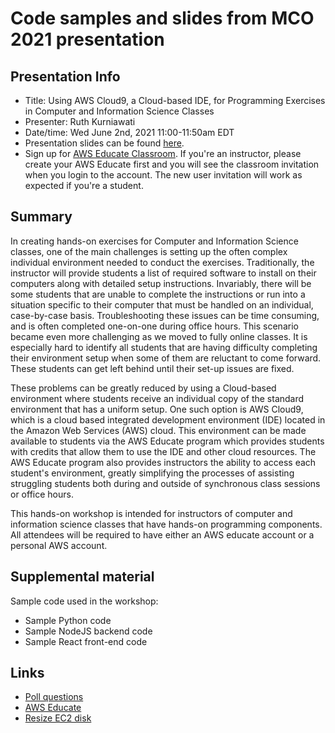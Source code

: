 # Code samples and slides from MCO 2021 presentation

## Presentation Info

- Title: Using AWS Cloud9, a Cloud-based IDE, for Programming Exercises in Computer and Information
Science Classes
- Presenter: Ruth Kurniawati
- Date/time: Wed June 2nd, 2021 11:00-11:50am EDT
- Presentation slides can be found [here](https://westfieldstateuniversity-my.sharepoint.com/:b:/g/personal/rkurniawati_westfield_ma_edu/EWje0tqNEI1CmsI4qEIpg4UBhFMOfmKNNFyP9bdELJfLUg?e=wvbOEz).
- Sign up for [AWS Educate Classroom](https://westfieldstateuniversity-my.sharepoint.com/:x:/g/personal/rkurniawati_westfield_ma_edu/EYBaR3auaxFEnj3k3EtTYuYBc3QJuf7i-t2MFXOSMOEUlA?e=ONW6yg). If you're an instructor, please create your AWS Educate first and you will see the classroom invitation when you login to the account. The new user invitation will work as expected if you're a student. 

## Summary

In creating hands-on exercises for Computer and Information Science classes, one of the main challenges is setting up the often complex individual environment needed to conduct the exercises. Traditionally, the instructor will provide students a list of required software to install on their computers along with detailed setup instructions. Invariably, there will be some students that are unable to complete the instructions or run into a situation specific to their computer that must be handled on an individual, case-by-case basis. Troubleshooting these issues can be time consuming, and is often completed one-on-one during office hours. This scenario became even more challenging as we moved to fully online classes. It is especially hard to identify all students that are having difficulty completing their environment setup when some of them are reluctant to come forward. These students can get left behind until their set-up issues are fixed. 

These problems can be greatly reduced by using a Cloud-based environment where students receive an individual copy of the standard environment that has a uniform setup. One such option is AWS Cloud9, which is a cloud based integrated development environment (IDE) located in the Amazon Web Services (AWS) cloud. This environment can be made available to students via the AWS Educate program which provides students with credits that allow them to use the IDE and other cloud resources. The AWS Educate program also provides instructors the ability to access each student's environment, greatly simplifying the processes of assisting struggling students both during and outside of synchronous class sessions or office hours. 

This hands-on workshop is intended for instructors of computer and information science classes that have hands-on programming components. All attendees will be required to have either an AWS educate account or a personal AWS account. 

## Supplemental material

Sample code used in the workshop:
- Sample Python code 
- Sample NodeJS backend code
- Sample React front-end code

## Links

- [Poll questions](https://pollev.com/ruthkurniawa162)
- [AWS Educate](https://aws.amazon.com/education/awseducate/)
- [Resize EC2 disk](https://docs.aws.amazon.com/cloud9/latest/user-guide/move-environment.html#move-environment-resize)
